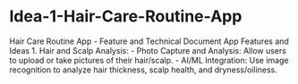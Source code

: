 # Idea-1-Hair-Care-Routine-App
Hair Care Routine App - Feature and Technical Document App Features and Ideas  1. Hair and Scalp Analysis:    - Photo Capture and Analysis: Allow users to upload or take pictures of their hair/scalp.    - AI/ML Integration: Use image recognition to analyze hair thickness, scalp health, and dryness/oiliness.   
